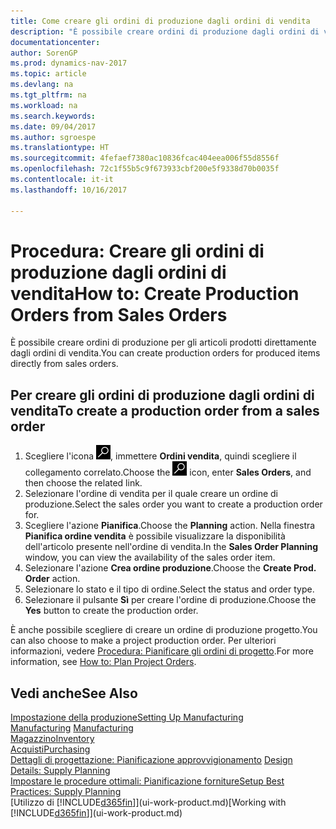 ```yaml
---
title: Come creare gli ordini di produzione dagli ordini di vendita
description: "È possibile creare ordini di produzione dagli ordini di vendita nell'area di applicazione Vendite e marketing."
documentationcenter: 
author: SorenGP
ms.prod: dynamics-nav-2017
ms.topic: article
ms.devlang: na
ms.tgt_pltfrm: na
ms.workload: na
ms.search.keywords: 
ms.date: 09/04/2017
ms.author: sgroespe
ms.translationtype: HT
ms.sourcegitcommit: 4fefaef7380ac10836fcac404eea006f55d8556f
ms.openlocfilehash: 72c1f55b5c9f673933cbf200e5f9338d70b0035f
ms.contentlocale: it-it
ms.lasthandoff: 10/16/2017

---
```

# <a name="how-to-create-production-orders-from-sales-orders"></a><span data-ttu-id="34178-103">Procedura: Creare gli ordini di produzione dagli ordini di vendita</span><span class="sxs-lookup"><span data-stu-id="34178-103">How to: Create Production Orders from Sales Orders</span></span>
<span data-ttu-id="34178-104">È possibile creare ordini di produzione per gli articoli prodotti direttamente dagli ordini di vendita.</span><span class="sxs-lookup"><span data-stu-id="34178-104">You can create production orders for produced items directly from sales orders.</span></span>  

## <a name="to-create-a-production-order-from-a-sales-order"></a><span data-ttu-id="34178-105">Per creare gli ordini di produzione dagli ordini di vendita</span><span class="sxs-lookup"><span data-stu-id="34178-105">To create a production order from a sales order</span></span>  

1.  <span data-ttu-id="34178-106">Scegliere l'icona ![Cerca pagina o report](media/ui-search/search_small.png "Cerca pagina o report"), immettere **Ordini vendita**, quindi scegliere il collegamento correlato.</span><span class="sxs-lookup"><span data-stu-id="34178-106">Choose the ![Search for Page or Report](media/ui-search/search_small.png "Search for Page or Report icon") icon, enter **Sales Orders**, and then choose the related link.</span></span>  
2.  <span data-ttu-id="34178-107">Selezionare l'ordine di vendita per il quale creare un ordine di produzione.</span><span class="sxs-lookup"><span data-stu-id="34178-107">Select the sales order you want to create a production order for.</span></span>  
3.  <span data-ttu-id="34178-108">Scegliere l'azione **Pianifica**.</span><span class="sxs-lookup"><span data-stu-id="34178-108">Choose the **Planning** action.</span></span> <span data-ttu-id="34178-109">Nella finestra **Pianifica ordine vendita** è possibile visualizzare la disponibilità dell'articolo presente nell'ordine di vendita.</span><span class="sxs-lookup"><span data-stu-id="34178-109">In the **Sales Order Planning** window, you can view the availability of the sales order item.</span></span>  
4.  <span data-ttu-id="34178-110">Selezionare l'azione **Crea ordine produzione**.</span><span class="sxs-lookup"><span data-stu-id="34178-110">Choose the **Create Prod. Order** action.</span></span>  
5.  <span data-ttu-id="34178-111">Selezionare lo stato e il tipo di ordine.</span><span class="sxs-lookup"><span data-stu-id="34178-111">Select the status and order type.</span></span>  
6.  <span data-ttu-id="34178-112">Selezionare il pulsante **Sì** per creare l'ordine di produzione.</span><span class="sxs-lookup"><span data-stu-id="34178-112">Choose the **Yes** button to create the production order.</span></span>

<span data-ttu-id="34178-113">È anche possibile scegliere di creare un ordine di produzione progetto.</span><span class="sxs-lookup"><span data-stu-id="34178-113">You can also choose to make a project production order.</span></span> <span data-ttu-id="34178-114">Per ulteriori informazioni, vedere [Procedura: Pianificare gli ordini di progetto](production-how-to-plan-project-orders.md).</span><span class="sxs-lookup"><span data-stu-id="34178-114">For more information, see [How to: Plan Project Orders](production-how-to-plan-project-orders.md).</span></span>   

## <a name="see-also"></a><span data-ttu-id="34178-115">Vedi anche</span><span class="sxs-lookup"><span data-stu-id="34178-115">See Also</span></span>  
[<span data-ttu-id="34178-116">Impostazione della produzione</span><span class="sxs-lookup"><span data-stu-id="34178-116">Setting Up Manufacturing</span></span>](production-configure-production-processes.md)  
<span data-ttu-id="34178-117">[Manufacturing](production-manage-manufacturing.md)  </span><span class="sxs-lookup"><span data-stu-id="34178-117">[Manufacturing](production-manage-manufacturing.md)  </span></span>  
[<span data-ttu-id="34178-118">Magazzino</span><span class="sxs-lookup"><span data-stu-id="34178-118">Inventory</span></span>](inventory-manage-inventory.md)  
[<span data-ttu-id="34178-119">Acquisti</span><span class="sxs-lookup"><span data-stu-id="34178-119">Purchasing</span></span>](purchasing-manage-purchasing.md)  
<span data-ttu-id="34178-120">[Dettagli di progettazione: Pianificazione approvvigionamento](design-details-supply-planning.md) </span><span class="sxs-lookup"><span data-stu-id="34178-120">[Design Details: Supply Planning](design-details-supply-planning.md) </span></span>  
[<span data-ttu-id="34178-121">Impostare le procedure ottimali: Pianificazione forniture</span><span class="sxs-lookup"><span data-stu-id="34178-121">Setup Best Practices: Supply Planning</span></span>](setup-best-practices-supply-planning.md)  
<span data-ttu-id="34178-122">[Utilizzo di [!INCLUDE[d365fin](includes/d365fin_md.md)]](ui-work-product.md)</span><span class="sxs-lookup"><span data-stu-id="34178-122">[Working with [!INCLUDE[d365fin](includes/d365fin_md.md)]](ui-work-product.md)</span></span>


